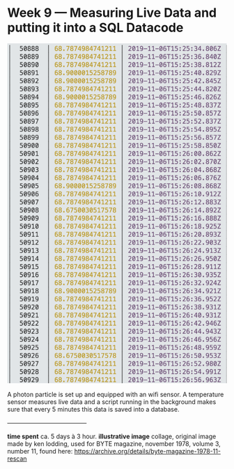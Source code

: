 Week 9 — Measuring Live Data and putting it into a SQL Datacode
==========================

![alt text](./proof_of_concept.png)


A photon particle is set up and equipped with an wifi sensor. A temperature sensor measures live data and a script running in the background makes sure that every 5 minutes this data is saved into a database.



––––––––––––––––––––––––––

**time spent**
ca. 5 days à 3 hour. 
**illustrative image**
collage, original image made by ken lodding, 
used for BYTE magazine, 
november 1978, volume 3, number 11, 
found here: https://archive.org/details/byte-magazine-1978-11-rescan